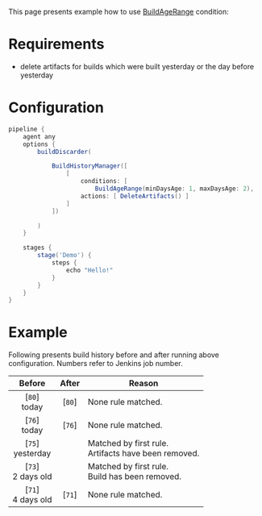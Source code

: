 This page presents example how to use [BuildAgeRange](https://github.com/jenkinsci/build-history-manager-plugin/blob/master/src/main/java/pl/damianszczepanik/jenkins/buildhistorymanager/model/conditions/BuildAgeRangeCondition.java) condition:

# Requirements
- delete artifacts for builds which were built yesterday or the day before yesterday

# Configuration
```groovy
pipeline {
    agent any
    options {
        buildDiscarder(

            BuildHistoryManager([
                [
                    conditions: [
                        BuildAgeRange(minDaysAge: 1, maxDaysAge: 2),
                    actions: [ DeleteArtifacts() ]
                ]
            ])

        )
    }

    stages {
        stage('Demo') {
            steps {
                echo "Hello!"
            }
        }
    }
}
```

# Example

Following presents build history before and after running above configuration. Numbers refer to Jenkins job number.

| Before | After | Reason |
|-|-|-|
| <div align="center">[`80`]<br>today</div> | <div align="center">[`80`]</div> | None rule matched. |
| <div align="center">[`76`]<br>today</div> | <div align="center">[`76`]</div> | None rule matched. |
| <div align="center">[`75`]<br>yesterday</div> | | Matched by first rule.<br>Artifacts have been removed. |
| <div align="center">[`73`]<br>2 days old</div> | | Matched by first rule.<br>Build has been removed. |
| <div align="center">[`71`]<br>4 days old</div> | <div align="center">[`71`]</div> | None rule matched. |


